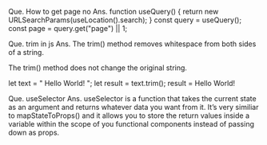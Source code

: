 Que. How to get page no
Ans.
function useQuery() {
return new URLSearchParams(useLocation().search);
}
const query = useQuery();
const page = query.get("page") || 1;

Que. trim in js
Ans. The trim() method removes whitespace from both sides of a string.

The trim() method does not change the original string.

let text = " Hello World! ";
let result = text.trim();
result = Hello World!

Que. useSelector
Ans. useSelector is a function that takes the current state as an argument and returns whatever data you want from it. It’s very similiar to mapStateToProps() and it allows you to store the return values inside a variable within the scope of you functional components instead of passing down as props.
